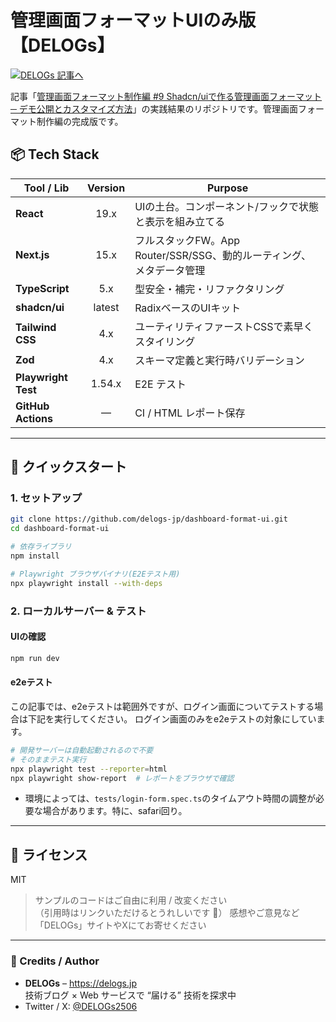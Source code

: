 # 管理画面フォーマットUIのみ版【DELOGs】

[![DELOGs 記事へ](https://img.shields.io/badge/DELOGs-記事はこちら-1e90ff?logo=githubpages)](https://delogs.jp/next-js/shadcn-ui/dashboard-format-ui-demo)

記事「[管理画面フォーマット制作編 #9 Shadcn/uiで作る管理画面フォーマット ─ デモ公開とカスタマイズ方法](https://delogs.jp/next-js/shadcn-ui/dashboard-format-ui-demo)」の実践結果のリポジトリです。管理画面フォーマット制作編の完成版です。

## 📦 Tech Stack

| Tool / Lib          | Version | Purpose                                                              |
| ------------------- | :-----: | -------------------------------------------------------------------- |
| **React**           |  19.x   | UIの土台。コンポーネント/フックで状態と表示を組み立てる              |
| **Next.js**         |  15.x   | フルスタックFW。App Router/SSR/SSG、動的ルーティング、メタデータ管理 |
| **TypeScript**      |   5.x   | 型安全・補完・リファクタリング                                       |
| **shadcn/ui**       | latest  | RadixベースのUIキット                                                |
| **Tailwind CSS**    |   4.x   | ユーティリティファーストCSSで素早くスタイリング                      |
| **Zod**             |   4.x   | スキーマ定義と実行時バリデーション                                   |
| **Playwright Test** | 1.54.x  | E2E テスト                                                           |
| **GitHub Actions**  |    —    | CI / HTML レポート保存                                               |

---

## 🚀 クイックスタート

### 1. セットアップ

```bash
git clone https://github.com/delogs-jp/dashboard-format-ui.git
cd dashboard-format-ui

# 依存ライブラリ
npm install

# Playwright ブラウザバイナリ(E2Eテスト用)
npx playwright install --with-deps
```

### 2. ローカルサーバー & テスト

#### UIの確認

```bash
npm run dev
```

#### e2eテスト

この記事では、e2eテストは範囲外ですが、ログイン画面についてテストする場合は下記を実行してください。
ログイン画面のみをe2eテストの対象にしています。

```bash
# 開発サーバーは自動起動されるので不要
# そのままテスト実行
npx playwright test --reporter=html
npx playwright show-report  # レポートをブラウザで確認
```

- 環境によっては、`tests/login-form.spec.ts`のタイムアウト時間の調整が必要な場合があります。特に、safari回り。

---

## 📜 ライセンス

MIT

> サンプルのコードはご自由に利用 / 改変ください  
> （引用時はリンクいただけるとうれしいです 🙌）
> 感想やご意見など「DELOGs」サイトやXにてお寄せください

---

### 🙏 Credits / Author

- **DELOGs** – <https://delogs.jp>  
  技術ブログ × Web サービスで “届ける” 技術を探求中
- Twitter / X: [@DELOGs2506](https://x.com/DELOGs2506)
